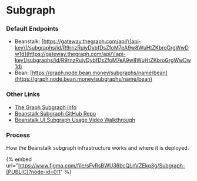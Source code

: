 # Subgraph

### Default Endpoints

* Beanstalk: [https://gateway.thegraph.com/api/\[api-key\]/subgraphs/id/R9rnzRuiyDybfDsZfoM7eA9w8WuHtZKbroGrgWwDw1d](https://gateway.thegraph.com/api/\[api-key]/subgraphs/id/R9rnzRuiyDybfDsZfoM7eA9w8WuHtZKbroGrgWwDw1d)
* Bean: [https://graph.node.bean.money/subgraphs/name/bean](https://graph.node.bean.money/subgraphs/name/bean)

### Other Links

* [The Graph Subgraph Info](https://thegraph.com/explorer/subgraphs/R9rnzRuiyDybfDsZfoM7eA9w8WuHtZKbroGrgWwDw1d)
* [Beanstalk Subgraph GitHub Repo](https://github.com/BeanstalkFarms/Beanstalk-Subgraph)
* [Beanstalk UI Subgraph Usage Video Walkthrough](videos.md)

### Process

How the Beanstalk subgraph infrastructure works and where it is deployed.

{% embed url="https://www.figma.com/file/sFvRsBWU36bcQLnVZEkq3g/Subgraph-[PUBLIC]?node-id=0:1" %}
